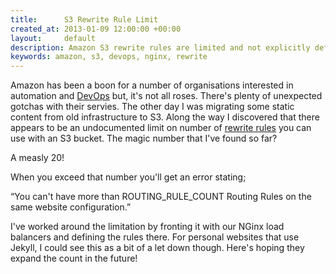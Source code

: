 ```yaml
---
title:      S3 Rewrite Rule Limit
created_at: 2013-01-09 12:00:00 +00:00
layout:     default
description: Amazon S3 rewrite rules are limited and not explicitly defined in the documentation where you would expect. Find out the limit in this article.
keywords: amazon, s3, devops, nginx, rewrite 
---
```


Amazon has been a boon for a number of organisations interested in automation and [DevOps](/devops.html) but, it's not all roses. There's plenty of unexpected gotchas with their servies. The other day I was migrating some static content from old infrastructure to S3. Along the way I discovered that there appears to be an undocumented limit on number of [rewrite rules](http://docs.aws.amazon.com/AmazonS3/latest/dev/HowDoIWebsiteConfiguration.html#configure-bucket-as-website-routing-rule-syntax) you can use with an S3 bucket. The magic number that I've found so far?

A measly 20!

When you exceed that number you'll get an error stating;

“You can't have more than ROUTING\_RULE\_COUNT Routing Rules on the same website configuration.”

I've worked around the limitation by fronting it with our NGinx load balancers and defining the rules there. For personal websites that use Jekyll, I could see this as a bit of a let down though. Here's hoping they expand the count in the future!
